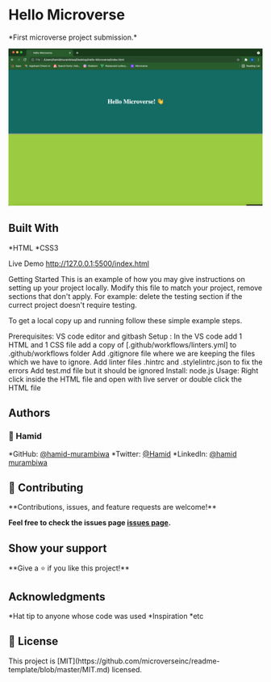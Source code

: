 <h1>Hello Microverse</h1>
    *First microverse project submission.*

![an image of the Hello World webpage](https://github.com/hamid-murambiwa/README-IMG/blob/main/Screenshot%202021-08-10%20at%2015.42.46.png)


<h2>Built With</h2>
*HTML 
*CSS3

Live Demo
http://127.0.0.1:5500/index.html

Getting Started
This is an example of how you may give instructions on setting up your project locally. Modify this file to match your project, remove sections that don't apply. For example: delete the testing section if the currect project doesn't require testing.

To get a local copy up and running follow these simple example steps.

Prerequisites: VS code editor and gitbash
Setup :
In the VS code add 1 HTML and 1 CSS file
add a copy of [.github/workflows/linters.yml] to .github/workflows folder
Add .gitignore file where we are keeping the files which we have to ignore.
Add linter files .hintrc and .stylelintrc.json to fix the errors
Add test.md file but it should be ignored
Install: node.js
Usage:
Right click inside the HTML file and open with live server or double click the HTML file

<h2>Authors</h2>

<h3>👤 Hamid</h3>

*GitHub: [@hamid-murambiwa](https://github.com/hamid-murambiwa)
*Twitter: [@Hamid](https://twitter.com/Hamid87789454)
*LinkedIn: [@hamid murambiwa](https://www.linkedin.com/in/hamid-murambiwa-8a9a9520a/)


<h2>🤝 Contributing</h2>
**Contributions, issues, and feature requests are welcome!**

**Feel free to check the issues page [issues page](https://github.com/hamid-murambiwa/Hello-Microverse/issues).**

<h2>Show your support</h2>
**Give a ⭐️ if you like this project!**

<h2>Acknowledgments</h2>
*Hat tip to anyone whose code was used
*Inspiration
*etc

<h2>📝 License</h2>
This project is [MIT](https://github.com/microverseinc/readme-template/blob/master/MIT.md) licensed.
